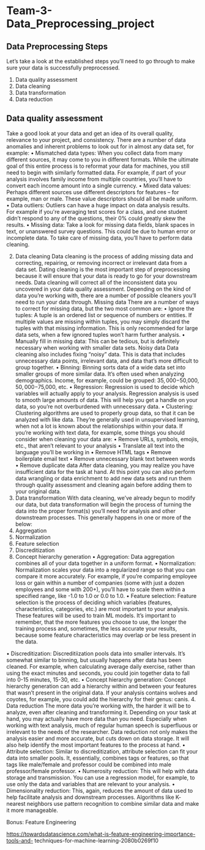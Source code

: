 # Team-3-Data_Preprocessing_project

## Data Preprocessing Steps 

Let’s take a look at the established steps you’ll need to go through to make sure 
your data is successfully preprocessed. 
1. Data quality assessment 
2. Data cleaning 
3. Data transformation 
4. Data reduction
 
## Data quality assessment 
Take a good look at your data and get an idea of its overall quality, relevance to 
your project, and consistency. There are a number of data anomalies and 
inherent problems to look out for in almost any data set, for example: 
• Mismatched data types: When you collect data from many different 
sources, it may come to you in different formats. While the ultimate goal 
of this entire process is to reformat your data for machines, you still need 
to begin with similarly formatted data. For example, if part of your 
analysis involves family income from multiple countries, you’ll have to 
convert each income amount into a single currency. 
• Mixed data values: Perhaps different sources use different descriptors 
for features – for example, man or male. These value descriptors should 
all be made uniform. 
• Data outliers: Outliers can have a huge impact on data analysis results. 
For example if you're averaging test scores for a class, and one student 
didn’t respond to any of the questions, their 0% could greatly skew the 
results. 
• Missing data: Take a look for missing data fields, blank spaces in text, or 
unanswered survey questions. This could be due to human error or 
incomplete data. To take care of missing data, you’ll have to perform data 
cleaning. 
 
2. Data cleaning 
Data cleaning is the process of adding missing data and correcting, repairing, or 
removing incorrect or irrelevant data from a data set. Dating cleaning is the 
most important step of preprocessing because it will ensure that your data is 
ready to go for your downstream needs. 
Data cleaning will correct all of the inconsistent data you uncovered in your data 
quality assessment. Depending on the kind of data you’re working with, there 
are a number of possible cleaners you’ll need to run your data through. 
Missing data 
There are a number of ways to correct for missing data, but the two most 
common are: 
• Ignore the tuples: A tuple is an ordered list or sequence of numbers or 
entities. If multiple values are missing within tuples, you may simply 
discard the tuples with that missing information. This is only 
recommended for large data sets, when a few ignored tuples won’t harm 
further analysis. 
• Manually fill in missing data: This can be tedious, but is definitely 
necessary when working with smaller data sets. 
Noisy data 
Data cleaning also includes fixing “noisy” data. This is data that includes 
unnecessary data points, irrelevant data, and data that’s more difficult to group 
together. 
• Binning: Binning sorts data of a wide data set into smaller groups of more 
similar data. It’s often used when analyzing demographics. Income, for 
example, could be grouped: $35,000-$50,000, $50,000-$75,000, etc. 
• Regression: Regression is used to decide which variables will actually 
apply to your analysis. Regression analysis is used to smooth large 
amounts of data. This will help you get a handle on your data, so you’re 
not overburdened with unnecessary data. 
• Clustering: Clustering algorithms are used to properly group data, so that 
it can be analyzed with like data. They’re generally used in unsupervised 
learning, when not a lot is known about the relationships within your data. 
If you’re working with text data, for example, some things you should consider 
when cleaning your data are: 
• Remove URLs, symbols, emojis, etc., that aren’t relevant to your analysis 
• Translate all text into the language you’ll be working in 
• Remove HTML tags 
• Remove boilerplate email text 
• Remove unnecessary blank text between words 
• Remove duplicate data 
After data cleaning, you may realize you have insufficient data for the task at 
hand. At this point you can also perform data wrangling or data enrichment to 
add new data sets and run them through quality assessment and cleaning again 
before adding them to your original data. 
3. Data transformation 
With data cleaning, we’ve already begun to modify our data, but data 
transformation will begin the process of turning the data into the proper 
format(s) you’ll need for analysis and other downstream processes. 
This generally happens in one or more of the below: 
1. Aggregation 
2. Normalization 
3. Feature selection 
4. Discreditization 
5. Concept hierarchy generation 
• Aggregation: Data aggregation combines all of your data together in a 
uniform format. 
• Normalization: Normalization scales your data into a regularized range 
so that you can compare it more accurately. For example, if you’re 
comparing employee loss or gain within a number of companies (some 
with just a dozen employees and some with 200+), you’ll have to scale 
them within a specified range, like -1.0 to 1.0 or 0.0 to 1.0. 
• Feature selection: Feature selection is the process of deciding which 
variables (features, characteristics, categories, etc.) are most important to 
your analysis. These features will be used to train ML models. It’s 
important to remember, that the more features you choose to use, the 
longer the training process and, sometimes, the less accurate your results, 
because some feature characteristics may overlap or be less present in 
the data. 
 
• Discreditization: Discreditiization pools data into smaller intervals. It’s 
somewhat similar to binning, but usually happens after data has been 
cleaned. For example, when calculating average daily exercise, rather than 
using the exact minutes and seconds, you could join together data to fall 
into 0-15 minutes, 15-30, etc. 
• Concept hierarchy generation: Concept hierarchy generation can add a 
hierarchy within and between your features that wasn’t present in the 
original data. If your analysis contains wolves and coyotes, for example, 
you could add the hierarchy for their genus: canis. 
4. Data reduction 
The more data you’re working with, the harder it will be to analyze, even after 
cleaning and transforming it. Depending on your task at hand, you may actually 
have more data than you need. Especially when working with text analysis, much 
of regular human speech is superfluous or irrelevant to the needs of the 
researcher. Data reduction not only makes the analysis easier and more 
accurate, but cuts down on data storage. 
It will also help identify the most important features to the process at hand. 
• Attribute selection: Similar to discreditization, attribute selection can fit 
your data into smaller pools. It, essentially, combines tags or features, so 
that tags like male/female and professor could be combined into male 
professor/female professor. 
• Numerosity reduction: This will help with data storage and transmission. 
You can use a regression model, for example, to use only the data and 
variables that are relevant to your analysis. 
• Dimensionality reduction: This, again, reduces the amount of data used 
to help facilitate analysis and downstream processes. Algorithms like K-
nearest neighbors use pattern recognition to combine similar data and 
make it more manageable. 
 
Bonus: Feature Engineering 
 
https://towardsdatascience.com/what-is-feature-engineering-importance-tools-and-
techniques-for-machine-learning-2080b0269f10 

